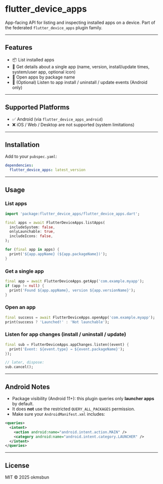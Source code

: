 # flutter\_device\_apps

App-facing API for listing and inspecting installed apps on a device.
Part of the federated `flutter_device_apps` plugin family.

---

## Features

* 📦 List installed apps
* 🔎 Get details about a single app (name, version, install/update times, system/user app, optional icon)
* 🚀 Open apps by package name
* 🔔 (Optional) Listen to app install / uninstall / update events (Android only)

---

## Supported Platforms

* ✅ Android (via `flutter_device_apps_android`)
* ❌ iOS / Web / Desktop are not supported (system limitations)

---

## Installation

Add to your `pubspec.yaml`:

```yaml
dependencies:
  flutter_device_apps: latest_version
```

---

## Usage

### List apps

```dart
import 'package:flutter_device_apps/flutter_device_apps.dart';

final apps = await FlutterDeviceApps.listApps(
  includeSystem: false,
  onlyLaunchable: true,
  includeIcons: false,
);

for (final app in apps) {
  print('${app.appName} (${app.packageName})');
}
```

### Get a single app

```dart
final app = await FlutterDeviceApps.getApp('com.example.myapp');
if (app != null) {
  print('Found ${app.appName}, version ${app.versionName}');
}
```

### Open an app

```dart
final success = await FlutterDeviceApps.openApp('com.example.myapp');
print(success ? 'Launched!' : 'Not launchable');
```

### Listen for app changes (install / uninstall / update)

```dart
final sub = FlutterDeviceApps.appChanges.listen((event) {
  print('Event: ${event.type} → ${event.packageName}');
});

// later, dispose:
sub.cancel();
```

---

## Android Notes

* Package visibility (Android 11+): this plugin queries only **launcher apps** by default.
* It does **not** use the restricted `QUERY_ALL_PACKAGES` permission.
* Make sure your `AndroidManifest.xml` includes:

```xml
<queries>
  <intent>
    <action android:name="android.intent.action.MAIN" />
    <category android:name="android.intent.category.LAUNCHER" />
  </intent>
</queries>
```

---

## License

MIT © 2025 okmsbun
